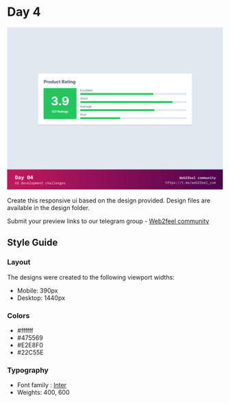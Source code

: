 # Day 4 
![Design preview](/day04/design/preview.png)

Create this responsive ui based on the design provided. Design files are available in the design folder. 

Submit your preview links to our telegram group - [Web2feel community](https://t.me/web2feel_com)

## Style Guide

### Layout
The designs were created to the following viewport widths:

- Mobile: 390px
- Desktop: 1440px

### Colors

- #ffffff 
- #475569
- #E2E8F0
- #22C55E

### Typography

- Font family : [Inter](https://fonts.google.com/specimen/Inter) 
- Weights: 400, 600




